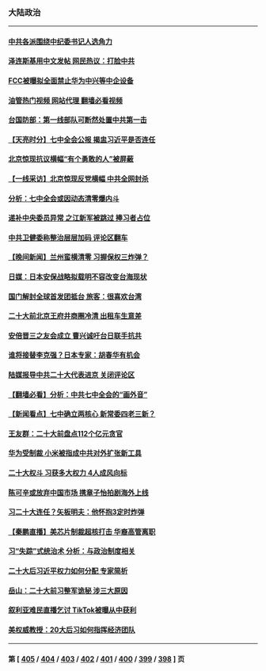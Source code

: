 ### 大陆政治
---
#### [中共各派围绕中纪委书记人选角力](../../pages/ncid277/n13844330.md?10140445) 
#### [泽连斯基用中文发帖 网民热议：打脸中共](../../pages/ncid277/n13844723.md?10140445) 
#### [FCC被曝拟全面禁止华为中兴等中企设备](../../pages/ncid277/n13844686.md?10140445) 
#### [油管热门视频 网站代理 翻墙必看视频](http://209.222.30.114:81/youtube.html?10140445)
#### [台国防部：第一线部队可断然处置中共第一击](../../pages/ncid277/n13844637.md?10140445) 
#### [【天亮时分】七中全会公报 揭盅习近平是否连任](../../pages/ncid277/n13844697.md?10140445) 
#### [北京惊现抗议横幅“有个勇敢的人”被屏蔽](../../pages/ncid277/n13844650.md?10140445) 
#### [【一线采访】北京惊现反党横幅 中共全网封杀](../../pages/ncid277/n13844506.md?10140445) 
#### [分析：七中全会或因动态清零爆内斗](../../pages/ncid277/n13844398.md?10140445) 
#### [递补中央委员异常 之江新军被跳过 捧习者占位](../../pages/ncid277/n13844507.md?10140445) 
#### [中共卫健委称整治层层加码 评论区翻车](../../pages/ncid277/n13844481.md?10140445) 
#### [【晚间新闻】兰州蛮横清零 习握保权三炸弹？](../../pages/ncid277/n13844470.md?10140445) 
#### [日媒：日本安保战略拟载明不容改变台海现状](../../pages/ncid277/n13844366.md?10140445) 
#### [国门解封全球首发团抵台 旅客：很喜欢台湾](../../pages/ncid277/n13844338.md?10140445) 
#### [二十大前北京王府井商圈冷清 出租车生意差](../../pages/ncid277/n13844308.md?10140445) 
#### [安倍晋三之友会成立 曹兴诚吁台日联手抗共](../../pages/ncid277/n13844164.md?10140445) 
#### [谁将接替李克强？日本专家：胡春华有机会](../../pages/ncid277/n13844060.md?10140445) 
#### [陆媒报导中共二十大代表进京  关闭评论区](../../pages/ncid277/n13844272.md?10140445) 
#### [【翻墙必看】分析：中共七中全会的“画外音”](../../pages/ncid277/n13844271.md?10140445) 
#### [【新闻看点】七中确立两核心 新常委四老三新？](../../pages/ncid277/n13844084.md?10140445) 
#### [王友群：二十大前盘点112个亿元贪官](../../pages/ncid277/n13844182.md?10140445) 
#### [华为受制裁 小米被指成中共对外扩张新工具](../../pages/ncid277/n13844067.md?10140445) 
#### [二十大权斗 习获多大权力 4人成风向标](../../pages/ncid277/n13844080.md?10140445) 
#### [陈可辛或放弃中国市场 携章子怡拍剧海外上线](../../pages/ncid277/n13844102.md?10140445) 
#### [习二十大连任？矢板明夫：他怀抱3定时炸弹](../../pages/ncid277/n13843975.md?10140445) 
#### [【秦鹏直播】美芯片制裁超核打击 华裔高管离职](../../pages/ncid277/n13843939.md?10140445) 
#### [习“失踪”式统治术 分析：与政治制度相关](../../pages/ncid277/n13843806.md?10140445) 
#### [二十大后习近平权力如何分配 专家简析](../../pages/ncid277/n13843991.md?10140445) 
#### [岳山：二十大前习整军诡秘 涉三大原因](../../pages/ncid277/n13843759.md?10140445) 
#### [叙利亚难民直播乞讨 TikTok被曝从中获利](../../pages/ncid277/n13843981.md?10140445) 
#### [美权威教授：20大后习如何指挥经济团队](../../pages/ncid277/n13843341.md?10140445) 

---
#### 第 [ [405](./405.md?10140445) / [404](./404.md?10140445) / [403](./403.md?10140445) / [402](./402.md?10140445) / [401](./401.md?10140445) / [400](./400.md?10140445) / [399](./399.md?10140445) / [398](./398.md?10140445) ] 页
